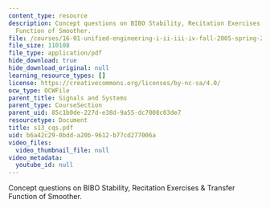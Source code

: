 ```yaml
---
content_type: resource
description: Concept questions on BIBO Stability, Recitation Exercises & Transfer
  Function of Smoother.
file: /courses/16-01-unified-engineering-i-ii-iii-iv-fall-2005-spring-2006/b6a42c290bdda20b9612b77cd277006a_s13_cqs.pdf
file_size: 110108
file_type: application/pdf
hide_download: true
hide_download_original: null
learning_resource_types: []
license: https://creativecommons.org/licenses/by-nc-sa/4.0/
ocw_type: OCWFile
parent_title: Signals and Systems
parent_type: CourseSection
parent_uid: 85c1b0de-227d-e38d-9a55-dc7008c03de7
resourcetype: Document
title: s13_cqs.pdf
uid: b6a42c29-0bdd-a20b-9612-b77cd277006a
video_files:
  video_thumbnail_file: null
video_metadata:
  youtube_id: null
---
```

Concept questions on BIBO Stability, Recitation Exercises & Transfer Function of Smoother.